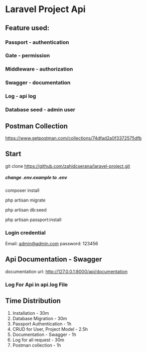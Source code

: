 # Laravel Project Api

## Feature used:
### Passport - authentication
### Gate - permission
### Middleware - authorization
### Swagger - documentation
### Log - api log
### Database seed - admin user

## Postman Collection
https://www.getpostman.com/collections/74dfad2a0f3372575dfb

## Start

git clone https://github.com/zahidcserana/laravel-project.git

##### change .env.example to .env

composer install

php artisan migrate

php artisan db:seed

php artisan passport:install

### Login credential
Email: admin@admin.com
password: 123456

## Api Documentation - Swagger
documentation url:
http://127.0.0.1:8000/api/documentation

### Log For Api in api.log File

## Time Distribution

1. Installation - 30m
2. Database Migration - 30m
3. Passport Authentication - 1h
4. CRUD for User, Project Model - 2.5h
5. Documentation - Swagger - 1h
6. Log for all request - 30m
7. Postman collection - 1h